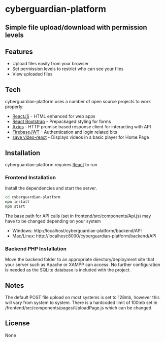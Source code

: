 # cyberguardian-platform
## Simple file upload/download with permission levels

## Features

- Upload files easily from your browser
- Set permission levels to restrict who can see your files
- View uploaded files

## Tech

cyberguardian-platform uses a number of open source projects to work properly:

- [ReactJS] - HTML enhanced for web apps
- [React Bootstrap] - Prepackaged styling for forms
- [Axios] - HTTP promise based response client for interacting with API
- [FirebaseJWT] - Authentication and login related bits
- [save video-react] - Displays videos in a basic player for Home Page

## Installation

cyberguardian-platform requires [React](https://react.dev/) to run

### Frontend Installation

Install the dependencies and start the server.

```sh
cd cyberguardian-platform
npm install
npm start
```

The base path for API calls (set in frontend/src/components/Api.js) may have to be changed depending on your system

- Windows: http://localhost/cyberguardian-platform/backend/API
- Mac/Linux: http://localhost:8000/cyberguardian-platform/backend/API

### Backend PHP Installation

Move the backend folder to an appropriate directory/deployment site that your server such as Apache or XAMPP can access. No further configuration is needed as the SQLite database is included with the project.

## Notes

The default POST file upload on most systems is set to 128mb, however this will vary from system to system.
There is a hardcoded limit of 100mb set in /frontend/src/components/pages/UploadPage.js which can be changed.

## License

None

   [ReactJS]: <https://react.dev/>
   [Axios]: <https://axios-http.com/docs/intro>
   [FirebaseJWT]: <https://github.com/firebase/php-jwt>
   [React Bootstrap]: <https://react-bootstrap.github.io/>
   [save video-react]: <https://video-react.js.org/>
